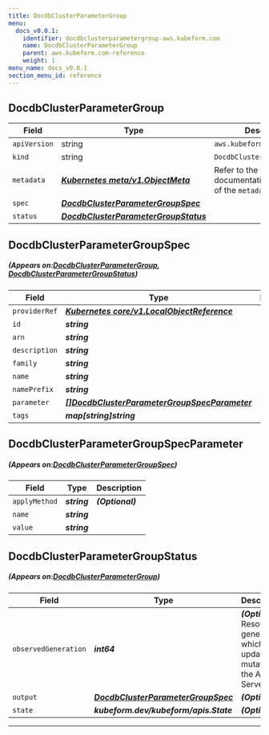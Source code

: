 ```yaml
---
title: DocdbClusterParameterGroup
menu:
  docs_v0.0.1:
    identifier: docdbclusterparametergroup-aws.kubeform.com
    name: DocdbClusterParameterGroup
    parent: aws.kubeform.com-reference
    weight: 1
menu_name: docs_v0.0.1
section_menu_id: reference
---
```


## DocdbClusterParameterGroup
| Field | Type | Description |
| ------ | ----- | ----------- |
| `apiVersion` | string | `aws.kubeform.com/v1alpha1` |
|    `kind` | string | `DocdbClusterParameterGroup` |
| `metadata` | ***[Kubernetes meta/v1.ObjectMeta](https://kubernetes.io/docs/reference/generated/kubernetes-api/v1.13/#objectmeta-v1-meta)***|Refer to the Kubernetes API documentation for the fields of the `metadata` field.|
| `spec` | ***[DocdbClusterParameterGroupSpec](#DocdbClusterParameterGroupSpec)***||
| `status` | ***[DocdbClusterParameterGroupStatus](#DocdbClusterParameterGroupStatus)***||
## DocdbClusterParameterGroupSpec
##### (Appears on:[DocdbClusterParameterGroup](#DocdbClusterParameterGroup), [DocdbClusterParameterGroupStatus](#DocdbClusterParameterGroupStatus))
| Field | Type | Description |
| ------ | ----- | ----------- |
| `providerRef` | ***[Kubernetes core/v1.LocalObjectReference](https://kubernetes.io/docs/reference/generated/kubernetes-api/v1.13/#localobjectreference-v1-core)***||
| `id` | ***string***||
| `arn` | ***string***| ***(Optional)*** |
| `description` | ***string***| ***(Optional)*** |
| `family` | ***string***||
| `name` | ***string***| ***(Optional)*** |
| `namePrefix` | ***string***| ***(Optional)*** |
| `parameter` | ***[[]DocdbClusterParameterGroupSpecParameter](#DocdbClusterParameterGroupSpecParameter)***| ***(Optional)*** |
| `tags` | ***map[string]string***| ***(Optional)*** |
## DocdbClusterParameterGroupSpecParameter
##### (Appears on:[DocdbClusterParameterGroupSpec](#DocdbClusterParameterGroupSpec))
| Field | Type | Description |
| ------ | ----- | ----------- |
| `applyMethod` | ***string***| ***(Optional)*** |
| `name` | ***string***||
| `value` | ***string***||
## DocdbClusterParameterGroupStatus
##### (Appears on:[DocdbClusterParameterGroup](#DocdbClusterParameterGroup))
| Field | Type | Description |
| ------ | ----- | ----------- |
| `observedGeneration` | ***int64***| ***(Optional)*** Resource generation, which is updated on mutation by the API Server.|
| `output` | ***[DocdbClusterParameterGroupSpec](#DocdbClusterParameterGroupSpec)***| ***(Optional)*** |
| `state` | ***kubeform.dev/kubeform/apis.State***| ***(Optional)*** |
---

